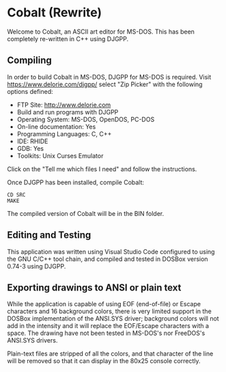 # Cobalt (Rewrite)

Welcome to Cobalt, an ASCII art editor for MS-DOS.  This has been completely
re-written in C++ using DJGPP.

## Compiling

In order to build Cobalt in MS-DOS, DJGPP for MS-DOS is required.  Visit
https://www.delorie.com/djgpp/ select "Zip Picker" with the following
options defined:
 - FTP Site: http://www.delorie.com
 - Build and run programs with DJGPP
 - Operating System: MS-DOS, OpenDOS, PC-DOS
 - On-line documentation: Yes
 - Programming Languages: C, C++
 - IDE: RHIDE
 - GDB: Yes
 - Toolkits: Unix Curses Emulator

Click on the "Tell me which files I need" and follow the instructions.

Once DJGPP has been installed, compile Cobalt:
```
CD SRC
MAKE
```

The compiled version of Cobalt will be in the BIN folder.

## Editing and Testing

This application was written using Visual Studio Code configured to using the
GNU C/C++ tool chain, and compiled and tested in DOSBox version 0.74-3 using
DJGPP.

## Exporting drawings to ANSI or plain text

While the application is capable of using EOF (end-of-file) or Escape
characters and 16 background colors, there is very limited support in the
DOSBox implementation of the ANSI.SYS driver; background colors will not
add in the intensity and it will replace the EOF/Escape characters with a
space.  The drawing have not been tested in MS-DOS's nor FreeDOS's ANSI.SYS
drivers.

Plain-text files are stripped of all the colors, and that character of the
line will be removed so that it can display in the 80x25 console correctly.
